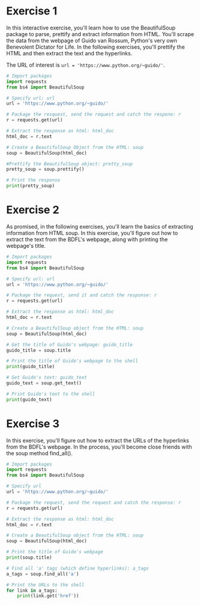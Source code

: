 # Exercise 1
In this interactive exercise, you'll learn how to use the BeautifulSoup package to parse, prettify and extract information from HTML. You'll scrape the data from the webpage of Guido van Rossum, Python's very own Benevolent Dictator for Life. In the following exercises, you'll prettify the HTML and then extract the text and the hyperlinks.

The URL of interest is `url = 'https://www.python.org/~guido/'`.

```python
# Import packages
import requests
from bs4 import BeautifulSoup

# Specify url: url
url = 'https://www.python.org/~guido/'

# Package the resquest, send the request and catch the respone: r
r = requests.get(url)

# Extract the response as html: html_doc
html_doc = r.text

# Create a BeautifulSoup Object from the HTML: soup
soup = BeautifulSoup(html_doc)

#Prettify the BeautifulSoup object: pretty_soup
pretty_soup = soup.prettify()

# Print the response
print(pretty_soup)
```




# Exercise 2
As promised, in the following exercises, you'll learn the basics of extracting information from HTML soup. In this exercise, you'll figure out how to extract the text from the BDFL's webpage, along with printing the webpage's title.

```python
# Import packages
import requests
from bs4 import BeautifulSoup

# Specify url: url
url = 'https://www.python.org/~guido/'

# Package the request, send it and catch the response: r
r = requests.get(url)

# Extract the response as html: html_doc
html_doc = r.text

# Create a BeautifulSoup object from the HTML: soup
soup = BeautifulSoup(html_doc)

# Get the title of Guido's webpage: guido_title
guido_title = soup.title

# Print the title of Guido's webpage to the shell
print(guido_title)

# Get Guido's text: guido_text
guido_text = soup.get_text()

# Print Guido's text to the shell
print(guido_text)
```




# Exercise 3
In this exercise, you'll figure out how to extract the URLs of the hyperlinks from the BDFL's webpage. In the process, you'll become close friends with the soup method find_all().

```python
# Import packages
import requests
from bs4 import BeautifulSoup

# Specify url
url = 'https://www.python.org/~guido/'

# Package the request, send the request and catch the response: r
r = requests.get(url)

# Extract the response as html: html_doc
html_doc = r.text

# Create a BeautifulSoup object from the HTML: soup
soup = BeautifulSoup(html_doc)

# Print the title of Guido's webpage
print(soup.title)

# Find all 'a' tags (which define hyperlinks): a_tags
a_tags = soup.find_all('a')

# Print the URLs to the shell
for link in a_tags:
	print(link.get('href'))

```
